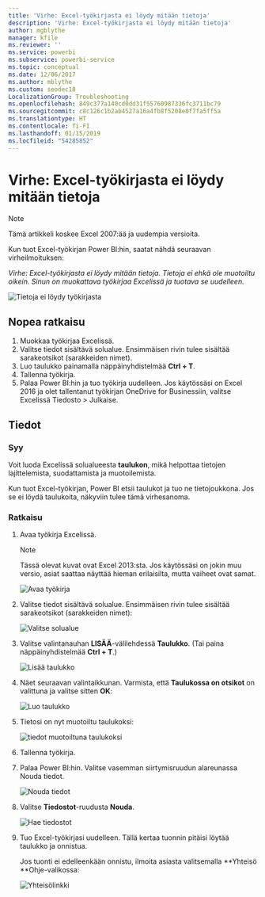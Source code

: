 ```yaml
---
title: 'Virhe: Excel-työkirjasta ei löydy mitään tietoja'
description: 'Virhe: Excel-työkirjasta ei löydy mitään tietoja'
author: mgblythe
manager: kfile
ms.reviewer: ''
ms.service: powerbi
ms.subservice: powerbi-service
ms.topic: conceptual
ms.date: 12/06/2017
ms.author: mblythe
ms.custom: seodec18
LocalizationGroup: Troubleshooting
ms.openlocfilehash: 849c377a140cd0dd31f55760987336fc3711bc79
ms.sourcegitcommit: c8c126c1b2ab4527a16a4fb8f5208e0f7fa5ff5a
ms.translationtype: HT
ms.contentlocale: fi-FI
ms.lasthandoff: 01/15/2019
ms.locfileid: "54285852"
---
```

# <a name="error-we-couldnt-find-any-data-in-your-excel-workbook"></a>Virhe: Excel-työkirjasta ei löydy mitään tietoja

>[!NOTE]
>Tämä artikkeli koskee Excel 2007:ää ja uudempia versioita.

Kun tuot Excel-työkirjan Power BI:hin, saatat nähdä seuraavan virheilmoituksen:

*Virhe: Excel-työkirjasta ei löydy mitään tietoja. Tietoja ei ehkä ole muotoiltu oikein. Sinun on muokattava työkirjaa Excelissä ja tuotava se uudelleen.*

![Tietoja ei löydy työkirjasta](media/service-admin-troubleshoot-excel-workbook-data/pbi_wecouldntfindanydata.png)

## <a name="quick-solution"></a>Nopea ratkaisu
1. Muokkaa työkirjaa Excelissä.
2. Valitse tiedot sisältävä solualue. Ensimmäisen rivin tulee sisältää sarakeotsikot (sarakkeiden nimet).
3. Luo taulukko painamalla näppäinyhdistelmää **Ctrl + T**.
4. Tallenna työkirja.
5. Palaa Power BI:hin ja tuo työkirja uudelleen. Jos käytössäsi on Excel 2016 ja olet tallentanut työkirjan OneDrive for Businessiin, valitse Excelissä Tiedosto > Julkaise.

## <a name="details"></a>Tiedot
### <a name="cause"></a>Syy
Voit luoda Excelissä solualueesta **taulukon**, mikä helpottaa tietojen lajittelemista, suodattamista ja muotoilemista.

Kun tuot Excel-työkirjan, Power BI etsii taulukot ja tuo ne tietojoukkona. Jos se ei löydä taulukoita, näkyviin tulee tämä virhesanoma.

### <a name="solution"></a>Ratkaisu
1. Avaa työkirja Excelissä. 
    >[!NOTE]
    >Tässä olevat kuvat ovat Excel 2013:sta. Jos käytössäsi on jokin muu versio, asiat saattaa näyttää hieman erilaisilta, mutta vaiheet ovat samat.
    
    ![Avaa työkirja](media/service-admin-troubleshoot-excel-workbook-data/pbi_trb_xlwksht1.png)
2. Valitse tiedot sisältävä solualue. Ensimmäisen rivin tulee sisältää sarakeotsikot (sarakkeiden nimet):
   
    ![Valitse solualue](media/service-admin-troubleshoot-excel-workbook-data/pbi_trb_xlwksht2.png)
3. Valitse valintanauhan **LISÄÄ**-välilehdessä **Taulukko**. (Tai paina näppäinyhdistelmää **Ctrl + T**.)
   
    ![Lisää taulukko](media/service-admin-troubleshoot-excel-workbook-data/pbi_trb_xlwksht3.png)
4. Näet seuraavan valintaikkunan. Varmista, että **Taulukossa on otsikot** on valittuna ja valitse sitten **OK**:
   
    ![Luo taulukko](media/service-admin-troubleshoot-excel-workbook-data/pbi_trb_xlcreatetbl.png)
5. Tietosi on nyt muotoiltu taulukoksi:
   
    ![tiedot muotoiltuna taulukoksi](media/service-admin-troubleshoot-excel-workbook-data/pbi_trb_xltbl.png)
6. Tallenna työkirja.
7. Palaa Power BI:hin. Valitse vasemman siirtymisruudun alareunassa Nouda tiedot.
   
    ![Nouda tiedot](media/service-admin-troubleshoot-excel-workbook-data/pbi_getdata.png)
8. Valitse **Tiedostot**-ruudusta **Nouda**.
   
    ![Hae tiedostot](media/service-admin-troubleshoot-excel-workbook-data/pbi_getfiles.png)
9. Tuo Excel-työkirjasi uudelleen. Tällä kertaa tuonnin pitäisi löytää taulukko ja onnistua.
   
    Jos tuonti ei edelleenkään onnistu, ilmoita asiasta valitsemalla **Yhteisö **Ohje-valikossa:
   
    ![Yhteisölinkki](media/service-admin-troubleshoot-excel-workbook-data/pbi_questionmenucommunity.png)
